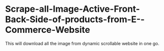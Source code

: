 # Scrape-all-Image-Active-Front-Back-Side-of-products-from-E--Commerce-Website
This will download all the image from dynamic scrollable website in one go.
